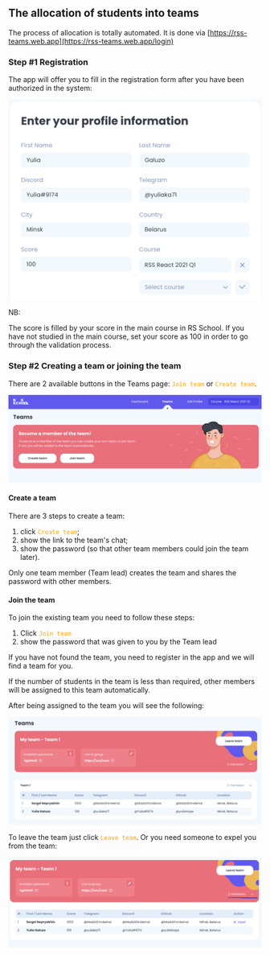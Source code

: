 ## The allocation of students into teams

The process of allocation is totally automated. It is done via <span style="color:green_apple">[https://rss-teams.web.app](https://rss-teams.web.app/login)</span>

### Step #1 Registration

The app will offer you to fill in the registration form after you have been authorized in the system:

![registration form](https://github.com/yuliaHope/rs-images/blob/main/Screenshot%202021-02-22%20at%2011.52.06.png)

NB:

The score is filled by your score in the main course in RS School. If you have not studied in the main course, set your score as 100 in order to go through the validation process.

### Step #2 Creating a team or joining the team

There are 2 available buttons in the Teams page: <span style="color:orange">`Join team`</span> or <span style="color:orange">`Create team`</span>.

![teams page](https://github.com/yuliaHope/rs-images/blob/main/Screenshot%202021-02-22%20at%2012.06.39.png)

#### Create a team

There are 3 steps to create a team:

1. click <span style="color:orange">`Create team`</span>;
2. show the link to the team's chat;
3. show the password (so that other team members could join the team later).

Only one team member (Team lead) creates the team and shares the password with other members.

#### Join the team

To join the existing team you need to follow these steps:

1. Click <span style="color:orange">`Join team`</span>
2. show the password that was given to you by the Team lead

If you have not found the team, you need to register in the app and we will find a team for you.

If the number of students in the team is less than required, other members will be assigned to this team automatically.

After being assigned to the team you will see the following: 

![team](https://github.com/yuliaHope/rs-images/blob/main/Screenshot%202021-02-22%20at%2012.39.26.png)

To leave the team just click <span style="color:orange">`Leave team`</span>. Or you need someone to expel you from the team:

![expel team member](https://github.com/yuliaHope/rs-images/blob/main/Screenshot%202021-02-22%20at%2012.39.43.png)

